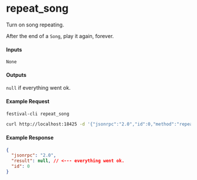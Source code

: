 # repeat_song
Turn on song repeating.

After the end of a `Song`, play it again, forever.

#### Inputs
`None`

#### Outputs
`null` if everything went ok.

#### Example Request
```bash
festival-cli repeat_song
```
```bash
curl http://localhost:18425 -d '{"jsonrpc":"2.0","id":0,"method":"repeat_song"}'
```

#### Example Response
```json
{
  "jsonrpc": "2.0",
  "result": null, // <--- everything went ok.
  "id": 0
}
```
